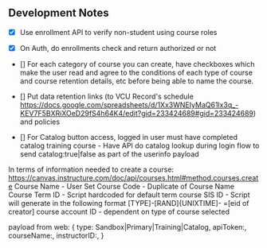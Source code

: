 ## Development Notes

- [x] Use enrollment API to verify non-student using course roles

- [x] On Auth, do enrollments check and return authorized or not

- [] For each category of course you can create, have checkboxes which make the user read and agree to the conditions of each type of course and course retention details, etc before being able to name the course. 

- [] Put data retention links (to VCU Record's schedule https://docs.google.com/spreadsheets/d/1Xx3WNEIyMaQ61lx3q_-KEV7F5BXRiXOeD29fS4h64K4/edit?gid=233424689#gid=233424689) and policies 

- [] For Catalog button access, logged in user must have completed catalog training course - Have API do catalog lookup during login flow to send catalog:true|false as part of the userinfo payload

In terms of information needed to create a course: https://canvas.instructure.com/doc/api/courses.html#method.courses.create
Course Name - User Set
Course Code - Duplicate of Course Name
Course Term ID - Script hardcoded for default term
course SIS ID - Script will generate in the following format [TYPE]-[RAND]{UNIXTIME]- =[eid of creator]
course account ID - dependent on type of course selected

payload from web: 
{
    type: Sandbox|Primary|Training|Catalog,
    apiToken:,
    courseName:,
    instructorID:,
}